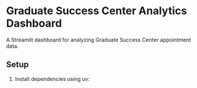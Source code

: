 # Graduate Success Center Analytics Dashboard

A Streamlit dashboard for analyzing Graduate Success Center appointment data.

## Setup

1. Install dependencies using uv:
